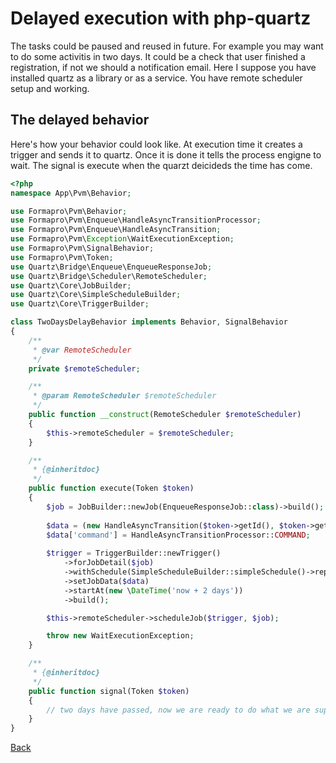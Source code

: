# Delayed execution with php-quartz
  
The tasks could be paused and reused in future. 
For example you may want to do some activitis in two days. 
It could be a check that user finished a registration, if not we should a notification email.
Here I suppose you have installed quartz as a library or as a service.
You have remote scheduler setup and working.
 

## The delayed behavior

Here's how your behavior could look like. 
At execution time it creates a trigger and sends it to quartz. Once it is done it tells the process engigne to wait.
The signal is execute when the quarzt deicideds the time has come. 
 
```php
<?php
namespace App\Pvm\Behavior;

use Formapro\Pvm\Behavior;
use Formapro\Pvm\Enqueue\HandleAsyncTransitionProcessor;
use Formapro\Pvm\Enqueue\HandleAsyncTransition;
use Formapro\Pvm\Exception\WaitExecutionException;
use Formapro\Pvm\SignalBehavior;
use Formapro\Pvm\Token;
use Quartz\Bridge\Enqueue\EnqueueResponseJob;
use Quartz\Bridge\Scheduler\RemoteScheduler;
use Quartz\Core\JobBuilder;
use Quartz\Core\SimpleScheduleBuilder;
use Quartz\Core\TriggerBuilder;

class TwoDaysDelayBehavior implements Behavior, SignalBehavior
{
    /**
     * @var RemoteScheduler
     */
    private $remoteScheduler;

    /**
     * @param RemoteScheduler $remoteScheduler
     */
    public function __construct(RemoteScheduler $remoteScheduler) 
    {
        $this->remoteScheduler = $remoteScheduler;
    }

    /**
     * {@inheritdoc}
     */
    public function execute(Token $token)
    {
        $job = JobBuilder::newJob(EnqueueResponseJob::class)->build();
        
        $data = (new HandleAsyncTransition($token->getId(), $token->getCurrentTransition()->getId()))->jsonSerialize();
        $data['command'] = HandleAsyncTransitionProcessor::COMMAND;
        
        $trigger = TriggerBuilder::newTrigger()
            ->forJobDetail($job)
            ->withSchedule(SimpleScheduleBuilder::simpleSchedule()->repeatForever())
            ->setJobData($data)
            ->startAt(new \DateTime('now + 2 days'))
            ->build();

        $this->remoteScheduler->scheduleJob($trigger, $job);

        throw new WaitExecutionException;
    }

    /**
     * {@inheritdoc}
     */
    public function signal(Token $token)
    {
        // two days have passed, now we are ready to do what we are supposed to do in two days.
    }
}
```

[Back](../README.md)
